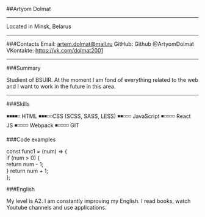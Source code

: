 ##Artyom Dolmat

---

Located in Minsk, Belarus

---
###Contacts
Email: artem.dolmat@mail.ru
GitHub: Github @ArtyomDolmat
VKontakte: https://vk.com/dolmat2001


---
###Summary

Studient of BSUIR. At the moment I am fond of everything related to the web and I want to work in the future in this area. 

---
###Skills



◾️◾️◾️◾️◽️ HTML 
◾️◾️◾️◽️◽️CSS (SCSS, SASS, LESS)
◾️◾️◽️◽️◽️ JavaScript 
◾️◽️◽️◽️◽️ React JS
◾️◽️◽️◽️◽️ Webpack
◾️◽️◽️◽️◽️ GIT

###Code examples

const func1 = (num) => {  
if (num > 0) {  
  return num - 1;  
}
return num + 1;  
};  


###English

My level is A2. I am constantly improving my English. I read books, watch Youtube channels and use applications.

